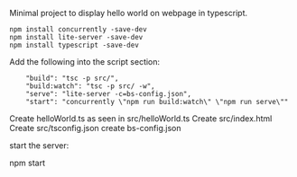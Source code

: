 Minimal project to display hello world on webpage in typescript.

```
npm install concurrently -save-dev
npm install lite-server -save-dev
npm install typescript -save-dev
```

Add the following into the script section:
```
    "build": "tsc -p src/",
    "build:watch": "tsc -p src/ -w",
    "serve": "lite-server -c=bs-config.json",
    "start": "concurrently \"npm run build:watch\" \"npm run serve\""

```

Create helloWorld.ts as seen in src/helloWorld.ts
Create src/index.html
Create src/tsconfig.json
create bs-config.json

start the server:

npm start

